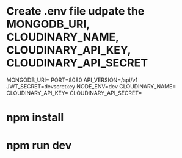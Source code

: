 # Create .env file udpate the MONGODB_URI, CLOUDINARY_NAME, CLOUDINARY_API_KEY, CLOUDINARY_API_SECRET

MONGODB_URI=
PORT=8080
API_VERSION=/api/v1
JWT_SECRET=devscretkey
NODE_ENV=dev
CLOUDINARY_NAME=
CLOUDINARY_API_KEY=
CLOUDINARY_API_SECRET=

# npm install

# npm run dev
